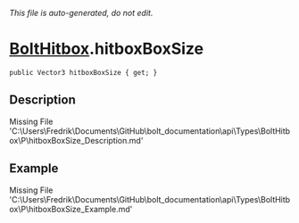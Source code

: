 *This file is auto-generated, do not edit.*

# [BoltHitbox](Types/BoltHitbox.md).hitboxBoxSize
`public Vector3 hitboxBoxSize { get; }`
## Description
Missing File 'C:\Users\Fredrik\Documents\GitHub\bolt_documentation\api\Types\BoltHitbox\P\hitboxBoxSize_Description.md'
## Example
Missing File 'C:\Users\Fredrik\Documents\GitHub\bolt_documentation\api\Types\BoltHitbox\P\hitboxBoxSize_Example.md'
